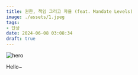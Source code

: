 ```yaml
---
title: 권한, 책임 그리고 자율 (feat. Mandate Levels)
image: ./assets/1.jpeg
tags:
- 단상
date: 2024-06-08 03:08:34
draft: true
---
```


![hero](./assets/1.jpeg)

Hello~